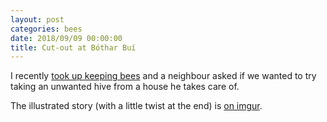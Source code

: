 ```yaml
---
layout: post
categories: bees
date: 2018/09/09 00:00:00
title: Cut-out at Bóthar Buí
---
```

I recently [took up keeping bees](https://youtu.be/Jj-yzE9IcqM) and a neighbour asked if we wanted to try taking an unwanted hive from a house he takes care of.

The illustrated story (with a little twist at the end) is [on imgur](https://imgur.com/gallery/o1wF9Mi).
